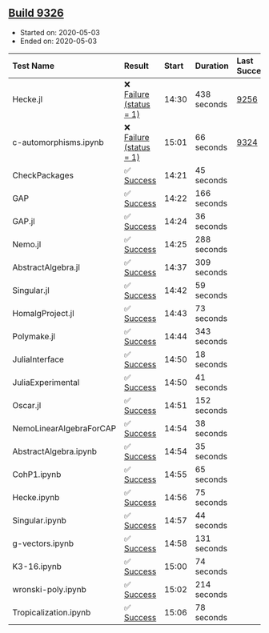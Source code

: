 ## [Build 9326](https://oscarci.mathematik.uni-kl.de/job/oscar/9326/)

* Started on: 2020-05-03
* Ended on: 2020-05-03

| Test Name    | Result | Start | Duration | Last Success | First Failure |
|:-------------|:-------|:------|:---------|:-------------|:--------------|
| Hecke.jl | ❌ [Failure (status = 1)](https://oscarci.mathematik.uni-kl.de/job/oscar/9326/artifact/logs/build-9326/Hecke.jl.log) | 14:30 | 438 seconds | [9256](https://oscarci.mathematik.uni-kl.de/job/oscar/9256/) | [9257](https://oscarci.mathematik.uni-kl.de/job/oscar/9257/) |
| c-automorphisms.ipynb | ❌ [Failure (status = 1)](https://oscarci.mathematik.uni-kl.de/job/oscar/9326/artifact/logs/build-9326/c-automorphisms.ipynb.log) | 15:01 | 66 seconds | [9324](https://oscarci.mathematik.uni-kl.de/job/oscar/9324/) | [9325](https://oscarci.mathematik.uni-kl.de/job/oscar/9325/) |
| CheckPackages | ✅ [Success](https://oscarci.mathematik.uni-kl.de/job/oscar/9326/artifact/logs/build-9326/CheckPackages.log) | 14:21 | 45 seconds |  |  |
| GAP | ✅ [Success](https://oscarci.mathematik.uni-kl.de/job/oscar/9326/artifact/logs/build-9326/GAP.log) | 14:22 | 166 seconds |  |  |
| GAP.jl | ✅ [Success](https://oscarci.mathematik.uni-kl.de/job/oscar/9326/artifact/logs/build-9326/GAP.jl.log) | 14:24 | 36 seconds |  |  |
| Nemo.jl | ✅ [Success](https://oscarci.mathematik.uni-kl.de/job/oscar/9326/artifact/logs/build-9326/Nemo.jl.log) | 14:25 | 288 seconds |  |  |
| AbstractAlgebra.jl | ✅ [Success](https://oscarci.mathematik.uni-kl.de/job/oscar/9326/artifact/logs/build-9326/AbstractAlgebra.jl.log) | 14:37 | 309 seconds |  |  |
| Singular.jl | ✅ [Success](https://oscarci.mathematik.uni-kl.de/job/oscar/9326/artifact/logs/build-9326/Singular.jl.log) | 14:42 | 59 seconds |  |  |
| HomalgProject.jl | ✅ [Success](https://oscarci.mathematik.uni-kl.de/job/oscar/9326/artifact/logs/build-9326/HomalgProject.jl.log) | 14:43 | 73 seconds |  |  |
| Polymake.jl | ✅ [Success](https://oscarci.mathematik.uni-kl.de/job/oscar/9326/artifact/logs/build-9326/Polymake.jl.log) | 14:44 | 343 seconds |  |  |
| JuliaInterface | ✅ [Success](https://oscarci.mathematik.uni-kl.de/job/oscar/9326/artifact/logs/build-9326/JuliaInterface.log) | 14:50 | 18 seconds |  |  |
| JuliaExperimental | ✅ [Success](https://oscarci.mathematik.uni-kl.de/job/oscar/9326/artifact/logs/build-9326/JuliaExperimental.log) | 14:50 | 41 seconds |  |  |
| Oscar.jl | ✅ [Success](https://oscarci.mathematik.uni-kl.de/job/oscar/9326/artifact/logs/build-9326/Oscar.jl.log) | 14:51 | 152 seconds |  |  |
| NemoLinearAlgebraForCAP | ✅ [Success](https://oscarci.mathematik.uni-kl.de/job/oscar/9326/artifact/logs/build-9326/NemoLinearAlgebraForCAP.log) | 14:54 | 38 seconds |  |  |
| AbstractAlgebra.ipynb | ✅ [Success](https://oscarci.mathematik.uni-kl.de/job/oscar/9326/artifact/logs/build-9326/AbstractAlgebra.ipynb.log) | 14:54 | 35 seconds |  |  |
| CohP1.ipynb | ✅ [Success](https://oscarci.mathematik.uni-kl.de/job/oscar/9326/artifact/logs/build-9326/CohP1.ipynb.log) | 14:55 | 65 seconds |  |  |
| Hecke.ipynb | ✅ [Success](https://oscarci.mathematik.uni-kl.de/job/oscar/9326/artifact/logs/build-9326/Hecke.ipynb.log) | 14:56 | 75 seconds |  |  |
| Singular.ipynb | ✅ [Success](https://oscarci.mathematik.uni-kl.de/job/oscar/9326/artifact/logs/build-9326/Singular.ipynb.log) | 14:57 | 44 seconds |  |  |
| g-vectors.ipynb | ✅ [Success](https://oscarci.mathematik.uni-kl.de/job/oscar/9326/artifact/logs/build-9326/g-vectors.ipynb.log) | 14:58 | 131 seconds |  |  |
| K3-16.ipynb | ✅ [Success](https://oscarci.mathematik.uni-kl.de/job/oscar/9326/artifact/logs/build-9326/K3-16.ipynb.log) | 15:00 | 74 seconds |  |  |
| wronski-poly.ipynb | ✅ [Success](https://oscarci.mathematik.uni-kl.de/job/oscar/9326/artifact/logs/build-9326/wronski-poly.ipynb.log) | 15:02 | 214 seconds |  |  |
| Tropicalization.ipynb | ✅ [Success](https://oscarci.mathematik.uni-kl.de/job/oscar/9326/artifact/logs/build-9326/Tropicalization.ipynb.log) | 15:06 | 78 seconds |  |  |
